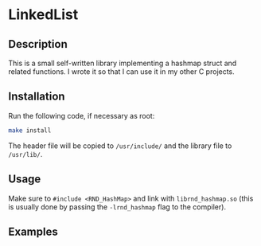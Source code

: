 # LinkedList

## Description

This is a small self-written library implementing a hashmap struct and related functions.
I wrote it so that I can use it in my other C projects.

## Installation

Run the following code, if necessary as root:

```sh
make install
```

The header file will be copied to `/usr/include/` and the library file to `/usr/lib/`.

## Usage

Make sure to `#include <RND_HashMap>` and link with `librnd_hashmap.so` (this is usually
done by passing the `-lrnd_hashmap` flag to the compiler).

## Examples
